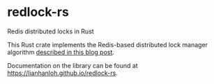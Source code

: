 # redlock-rs
Redis distributed locks in Rust

This Rust crate implements the Redis-based distributed lock manager algorithm [described in this blog post](http://redis.io/topics/distlock).

Documentation on the library can be found at https://lianhanloh.github.io/redlock-rs.

